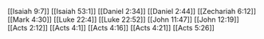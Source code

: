 [[Isaiah 9:7]]
[[Isaiah 53:1]]
[[Daniel 2:34]]
[[Daniel 2:44]]
[[Zechariah 6:12]]
[[Mark 4:30]]
[[Luke 22:4]]
[[Luke 22:52]]
[[John 11:47]]
[[John 12:19]]
[[Acts 2:12]]
[[Acts 4:1]]
[[Acts 4:16]]
[[Acts 4:21]]
[[Acts 5:26]]
